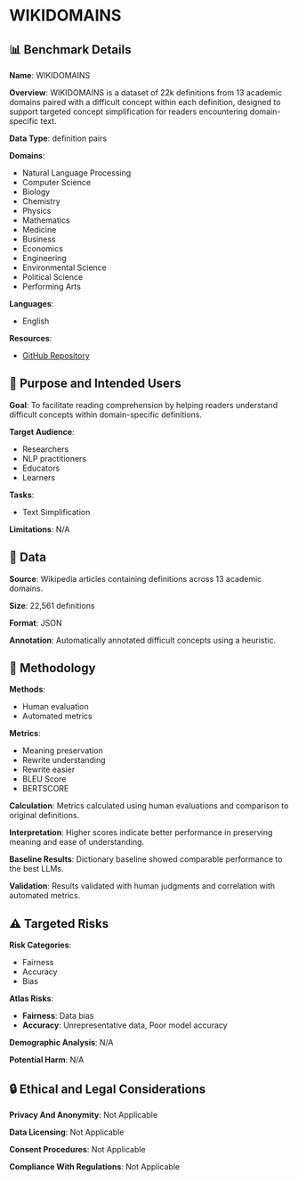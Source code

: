 # WIKIDOMAINS

## 📊 Benchmark Details

**Name**: WIKIDOMAINS

**Overview**: WIKIDOMAINS is a dataset of 22k definitions from 13 academic domains paired with a difficult concept within each definition, designed to support targeted concept simplification for readers encountering domain-specific text.

**Data Type**: definition pairs

**Domains**:
- Natural Language Processing
- Computer Science
- Biology
- Chemistry
- Physics
- Mathematics
- Medicine
- Business
- Economics
- Engineering
- Environmental Science
- Political Science
- Performing Arts

**Languages**:
- English

**Resources**:
- [GitHub Repository](https://github.com/google-deepmind/wikidomains)

## 🎯 Purpose and Intended Users

**Goal**: To facilitate reading comprehension by helping readers understand difficult concepts within domain-specific definitions.

**Target Audience**:
- Researchers
- NLP practitioners
- Educators
- Learners

**Tasks**:
- Text Simplification

**Limitations**: N/A

## 💾 Data

**Source**: Wikipedia articles containing definitions across 13 academic domains.

**Size**: 22,561 definitions

**Format**: JSON

**Annotation**: Automatically annotated difficult concepts using a heuristic.

## 🔬 Methodology

**Methods**:
- Human evaluation
- Automated metrics

**Metrics**:
- Meaning preservation
- Rewrite understanding
- Rewrite easier
- BLEU Score
- BERTSCORE

**Calculation**: Metrics calculated using human evaluations and comparison to original definitions.

**Interpretation**: Higher scores indicate better performance in preserving meaning and ease of understanding.

**Baseline Results**: Dictionary baseline showed comparable performance to the best LLMs.

**Validation**: Results validated with human judgments and correlation with automated metrics.

## ⚠️ Targeted Risks

**Risk Categories**:
- Fairness
- Accuracy
- Bias

**Atlas Risks**:
- **Fairness**: Data bias
- **Accuracy**: Unrepresentative data, Poor model accuracy

**Demographic Analysis**: N/A

**Potential Harm**: N/A

## 🔒 Ethical and Legal Considerations

**Privacy And Anonymity**: Not Applicable

**Data Licensing**: Not Applicable

**Consent Procedures**: Not Applicable

**Compliance With Regulations**: Not Applicable
